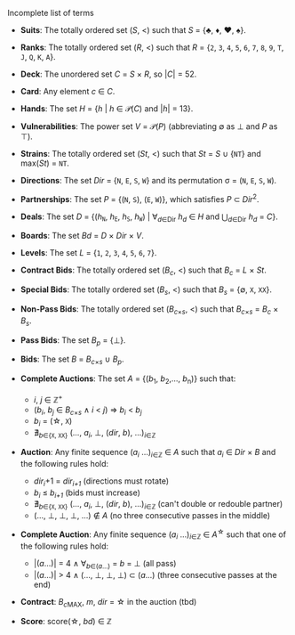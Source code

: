 Incomplete list of terms

- **Suits**: The totally ordered set (_S_, &lt;) such that _S_ = {&clubs;, &diams;, &hearts;, &spades;}.
- **Ranks**: The totally ordered set (_R_, &lt;) such that _R_ = {`2`, `3`, `4`, `5`, `6`, `7`, `8`, `9`, `T`, `J`, `Q`, `K`, `A`}.
- **Deck**: The unordered set _C_ = _S_ &times; _R_, so |_C_| = 52.
- **Card**: Any element _c_ &in; _C_.
- **Hands**: The set _H_ = {_h_ | _h_ &in; &Pscr;(_C_) and |_h_| = 13}.
- **Vulnerabilities**: The power set _V_ = &Pscr;(_P_) (abbreviating &empty; as &bottom; and _P_ as &top;).
- **Strains**: The totally ordered set (_St_, &lt;) such that _St_ = _S_ &cup; {`NT`} and max(_St_) = `NT`.
- **Directions**: The set _Dir_ = {`N`, `E`, `S`, `W`} and its permutation &sigma; = (`N`, `E`, `S`, `W`).
- **Partnerships**: The set _P_ = {(`N`, `S`), (`E`, `W`)}, which satisfies _P_ &sub; _Dir_<sup>2</sup>.
- **Deals**: The set _D_ = {(_h_<sub>`N`</sub>, _h_<sub>`E`</sub>, _h_<sub>`S`</sub>, _h_<sub>`W`</sub>) | &forall;<sub>_d_&in;Dir</sub> _h_<sub>_d_</sub> &in; _H_ and &bigcup;<sub>_d_&in;Dir</sub> _h_<sub>_d_</sub> = _C_}.
- **Boards**: The set _Bd_ = _D_ &times; _Dir_ &times; _V_.
- **Levels**: The set _L_ = {`1`, `2`, `3`, `4`, `5`, `6`, `7`}.
- **Contract Bids**: The totally ordered set (_B_<sub>_c_</sub>, &lt;) such that _B_<sub>_c_</sub> = _L_ &times; _St_.
- **Special Bids**: The totally ordered set (_B_<sub>_s_</sub>, &lt;) such that _B_<sub>_s_</sub> = {&empty;, `X`, `XX`}.
- **Non-Pass Bids**: The totally ordered set (_B_<sub>_c_&times;_s_</sub>, &lt;) such that _B_<sub>_c_&times;_s_</sub> = _B_<sub>_c_</sub> &times; _B_<sub>_s_</sub>.
- **Pass Bids**: The set _B_<sub>_p_</sub> = {&bottom;}.
- **Bids**: The set _B_ = _B_<sub>_c_&times;_s_</sub> &cup; _B_<sub>_p_</sub>.
- **Complete Auctions**: The set _A_ = {(_b_<sub>1</sub>, _b_<sub>2</sub>,..., _b_<sub>n</sub>)} such that:
    - _i_, _j_ &in; &Zopf;<sup>+</sup>
    - (_b_<sub>_i_</sub>, _b_<sub>_j_</sub> &in; _B_<sub>_c_&times;_s_</sub> &and; _i_ &lt; _j_) ⇒ _b_<sub>_i_</sub> &lt; _b_<sub>_j_</sub>
    - _b_<sub>_i_</sub> = (&star;, `X`)
    - &nexist;<sub>_b_&in;{`X`, `XX`}</sub> (..., _a_<sub>_i_</sub>, &bottom;, (_dir_, _b_), ...)<sub>_i_&in;&Zopf;</sub> 

- **Auction**: Any finite sequence (_a_<sub>_i_</sub> ...)<sub>_i_&in;&Zopf;</sub> &in; _A_ such that _a_<sub>_i_</sub> &in; _Dir_ &times; _B_ and the following rules hold:
    - _dir_<sub>_i_</sub>+1 = _dir_<sub>_i+1_</sub> (directions must rotate)
    - _b_<sub>_i_</sub> &le; _b_<sub>_i+1_</sub> (bids must increase)
    - &nexist;<sub>_b_&in;{`X`, `XX`}</sub> (..., _a_<sub>_i_</sub>, &bottom;, (_dir_, _b_), ...)<sub>_i_&in;&Zopf;</sub> (can't double or redouble partner)
    - (..., &bottom;, &bottom;, &bottom;, ...) &notin; _A_ (no three consecutive passes in the middle)
- **Complete Auction**: Any finite sequence (_a_<sub>_i_</sub> ...)<sub>_i_&in;&Zopf;</sub> &in; _A_<sup>&star;</sup> such that one of the following rules hold:
    - |(_a_...)| = 4 &and; &forall;<sub>_b_&in;(_a_...)</sub> = _b_ = &bottom; (all pass)
    - |(_a_...)| > 4 &and; (..., &bottom;, &bottom;, &bottom;) &sub; (_a_...) (three consecutive passes at the end)
- **Contract**: _B_<sub>_c_</sub><sub>MAX</sub>, _m_, _dir_ = &star; in the auction (tbd)
- **Score**: score(&star;, _bd_) &in; &Zopf;